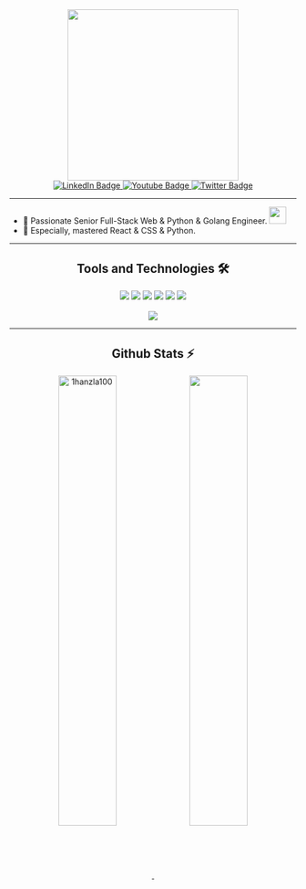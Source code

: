<div id="header" align="center">
  <img src="https://media.giphy.com/media/dWesBcTLavkZuG35MI/giphy.gif" width="300"/>
</div>
<div id="badges" align="center">
  <a href="#">
    <img src="https://img.shields.io/badge/LinkedIn-blue?style=for-the-badge&logo=linkedin&logoColor=white" alt="LinkedIn Badge"/>
  </a>
  <a href="#">
    <img src="https://img.shields.io/badge/YouTube-red?style=for-the-badge&logo=youtube&logoColor=white" alt="Youtube Badge"/>
  </a>
  <a href="#">
    <img src="https://img.shields.io/badge/Twitter-blue?style=for-the-badge&logo=twitter&logoColor=white" alt="Twitter Badge"/>
  </a>
</div>
<div align="center">
  <img src="https://komarev.com/ghpvc/?username=matchingCube&style=flat-square&color=blue" alt=""/>
</div>

---
- 🔭 Passionate Senior Full-Stack Web & Python & Golang Engineer. <img src="https://media.giphy.com/media/WUlplcMpOCEmTGBtBW/giphy.gif" width="30">
- 🌱 Especially, mastered React & CSS & Python.

---

<h2 align="center">Tools and Technologies 🛠</h2>
<div align="center">
  <img src="https://img.shields.io/badge/React-20232A?style=for-the-badge&logo=react&logoColor=61DAFB" />
  <img src="https://img.shields.io/badge/JavaScript-007ACC?style=for-the-badge&logo=javascript&logoColor=white" />
  <img src="https://img.shields.io/badge/Django-092E20?style=for-the-badge&logo=django&logoColor=white" />
  <img src="https://img.shields.io/badge/Flask-195E20?style=for-the-badge&logo=flask&logoColor=white" />
  <img src="https://img.shields.io/badge/Python-3776AB?style=for-the-badge&logo=python&logoColor=white" />
  <img src="https://img.shields.io/badge/Golang-3e190a?style=for-the-badge&logo=go&logoColor=white" />
<br>
<br>
  <img align="center" src="https://github-readme-stats.vercel.app/api/top-langs/?username=matchingCube&theme=vision-friendly-dark&layout=compact&langs_count=10&hide_title=false"/>
</div>

---
<h2 align="center">Github Stats ⚡</h2>
<p align=center>
  <div align=center>
    <a href="#" title="Go to Source">
      <img align="center" width="45%" src="https://github-readme-streak-stats.herokuapp.com/?user=matchingCube&theme=radical&border=61dafb&hide_border=false" alt="1hanzla100" />
    </a>
    <a href="#" title="Go to Source">
      <img align="center" width="45%" src="https://github-readme-stats.vercel.app/api?username=matchingCube&show_icons=true&theme=radical&border_color=61dafb&hide_border=false" />
    </a>
  </div>
</p>
